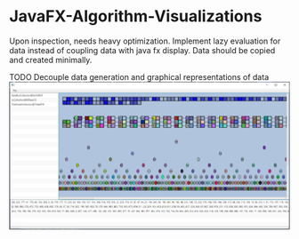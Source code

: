 # JavaFX-Algorithm-Visualizations

Upon inspection, needs heavy optimization. Implement lazy evaluation for data instead of coupling data with java fx display. Data should be copied and created minimally. 


TODO
Decouple data generation and graphical representations of data 
![alt text](https://github.com/TanSRicky/JavaFX-Algorithm-Visualizations/blob/main/AlgoViz2.PNG?raw=true "Page 1")


